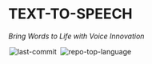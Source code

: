 <h1>TEXT-TO-SPEECH</h1>
<p><em>Bring Words to Life with Voice Innovation</em></p>
<img alt="last-commit" src="https://img.shields.io/github/last-commit/Mohamed2247/Text-To-Speech?style=flat&logo=git&logoColor=white&color=0080ff" class="inline-block mx-1" style="margin: 0px 2px;"> <img alt="repo-top-language" src="https://img.shields.io/github/languages/top/Mohamed2247/Text-To-Speech?style=flat&color=0080ff" class="inline-block mx-1" style="margin: 0px 2px;">
